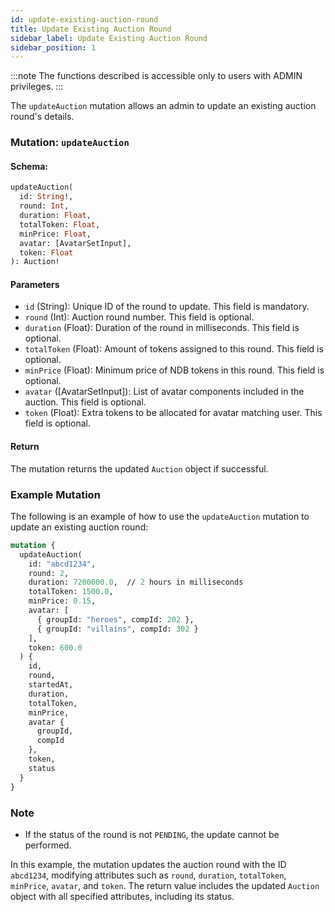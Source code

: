 ```yaml
---
id: update-existing-auction-round
title: Update Existing Auction Round
sidebar_label: Update Existing Auction Round
sidebar_position: 1
---
```


:::note
The functions described is accessible only to users with ADMIN privileges.
:::

The `updateAuction` mutation allows an admin to update an existing auction round's details. 

### Mutation: `updateAuction`

#### Schema:
```graphql
updateAuction(
  id: String!,
  round: Int, 
  duration: Float,  
  totalToken: Float, 
  minPrice: Float,
  avatar: [AvatarSetInput],
  token: Float
): Auction!
```

#### Parameters

- `id` (String): Unique ID of the round to update. This field is mandatory.
- `round` (Int): Auction round number. This field is optional.
- `duration` (Float): Duration of the round in milliseconds. This field is optional.
- `totalToken` (Float): Amount of tokens assigned to this round. This field is optional.
- `minPrice` (Float): Minimum price of NDB tokens in this round. This field is optional.
- `avatar` ([AvatarSetInput]): List of avatar components included in the auction. This field is optional.
- `token` (Float): Extra tokens to be allocated for avatar matching user. This field is optional.

#### Return

The mutation returns the updated `Auction` object if successful.

### Example Mutation

The following is an example of how to use the `updateAuction` mutation to update an existing auction round:

```graphql
mutation {
  updateAuction(
    id: "abcd1234",
    round: 2,
    duration: 7200000.0,  // 2 hours in milliseconds
    totalToken: 1500.0,
    minPrice: 0.15,
    avatar: [
      { groupId: "heroes", compId: 202 },
      { groupId: "villains", compId: 302 }
    ],
    token: 600.0
  ) {
    id,
    round,
    startedAt,
    duration,
    totalToken,
    minPrice,
    avatar {
      groupId,
      compId
    },
    token,
    status
  }
}
```

### Note

- If the status of the round is not `PENDING`, the update cannot be performed.

In this example, the mutation updates the auction round with the ID `abcd1234`, modifying attributes such as `round`, `duration`, `totalToken`, `minPrice`, `avatar`, and `token`. The return value includes the updated `Auction` object with all specified attributes, including its status.